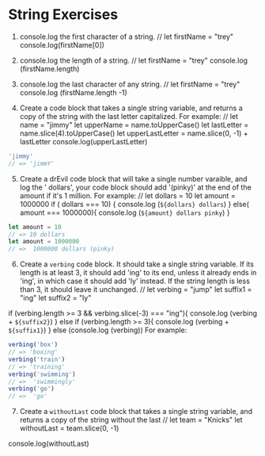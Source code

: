 # String Exercises

1. console.log the first character of a string.
//
let firstName = "trey"
console.log(firstName[0])

2. console.log the length of a string.
//
let firstName = "trey"
console.log (firstName.length)

3. console.log the last character of any string.
//
let firstName = "trey"
console.log (firstName.length -1)

4. Create a code block that takes a single string variable, and returns a copy of the string with the last letter capitalized. For example:
//
let name = "jimmy"
let upperName = name.toUpperCase()
let lastLetter = name.slice(4).toUpperCase()
let upperLastLetter = name.slice(0, -1)  + lastLetter
console.log(upperLastLetter)
```js
'jimmy'
// => 'jimmY'
```

5. Create a drEvil code block that will take a single number varaible, and log the '<variablbeAmount> dollars',
your code block should add '(pinky)' at the end of the amount if it's 1 million. For example:
//
let dollars = 10
let amount = 1000000
if ( dollars === 10) {
  console.log (`${dollars} dollars`)
}
else(
  amount === 1000000){
    console.log (`${amount} dollars pinky`)
  }

```js
let amount = 10
// => 10 dollars
let amount = 1000000
// =>  1000000 dollars (pinky)
```

6. Create a `verbing` code block. It should take a single string variable. If its length is at least 3, it should add 'ing' to its end, unless it already ends in 'ing', in which case it should add 'ly' instead. If the string length is less than 3, it should leave it unchanged.
//
let verbing = "jump"
let suffix1 = "ing"
let suffix2 = "ly"

if (verbing.length >= 3 && verbing.slice(-3) === "ing"){ console.log (verbing + `${suffix2}`)
}
else if (verbing.length >= 3){
  console.log (verbing + `${suffix1}`)
}
else (console.log (verbing))
For example:

```js
verbing('box')
// => 'boxing'
verbing('train')
// => 'training'
verbing('swimming')
// =>  'swimmingly'
verbing('go')
// =>  'go'
```

7. Create a `withoutLast` code block that takes a single string variable, and returns a copy of the string without the  last //
let team = "Knicks"
let withoutLast = team.slice(0, -1)

console.log(withoutLast)
